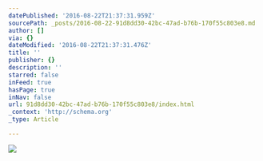 ```yaml
---
datePublished: '2016-08-22T21:37:31.959Z'
sourcePath: _posts/2016-08-22-91d8dd30-42bc-47ad-b76b-170f55c803e8.md
author: []
via: {}
dateModified: '2016-08-22T21:37:31.476Z'
title: ''
publisher: {}
description: ''
starred: false
inFeed: true
hasPage: true
inNav: false
url: 91d8dd30-42bc-47ad-b76b-170f55c803e8/index.html
_context: 'http://schema.org'
_type: Article

---
```

![](https://the-grid-user-content.s3-us-west-2.amazonaws.com/9b688702-a7b5-4da2-aba7-ac5e5789ce45.jpg)